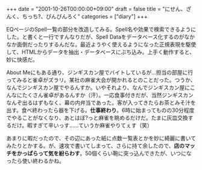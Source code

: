 +++
date = "2001-10-26T00:00:00+09:00"
draft = false
title = "にせん、ざんく、ちっち?、ぴんぴんろく"
categories = ["diary"]
+++

EQページのSpell一覧の部分を改造してみる。Spell名や効果で検索できるようにした。と書くと一行ですんなりだが、Spell Dataをデータベース化するのがなかなか面倒だったりするんだな。最近ようやく使えるようになった正規表現を駆使して、HTMLからデータを抽出・データベースにぶち込み。上手く動作すると、妙に快感だ。

About Meにもある通り、ジンギスカン屋でバイトしているが…担当の部屋に行ってみると雀卓がズラリ。某社の麻雀大会が開かれるとのことだった。つうか、なんでジンギスカン屋でやるんすか。いやそれより、なんでジンギスカン屋にこんなにたくさん雀卓があるんすか（汗）。一応食事付きだが、当然ジンギスカンなんぞ出るはずもなく、幕の内弁当であった。客が入ってきたらお茶とみそ汁を出す。食べ終わったら器を下げる。<strong>仕事終わり</strong>。6時に始まってものの30分程度でやることがなくなり、あとはぼ?っと麻雀を眺めるだけだ。たまに灰皿交換するだけ。暇すぎて辛いっす……ていうか麻雀やりてぇす（笑）

あまりに暇だったので、その辺にあった紙に点数一覧表とかを妙に綺麗に書いてみたりとかする。が、速攻で書いてしまって、さらに持て余したので、<strong>店のマッチをかっぱらって気を紛らわす</strong>。50個くらい鞄に突っ込んできたが、いつになったら使い終わるかね。
